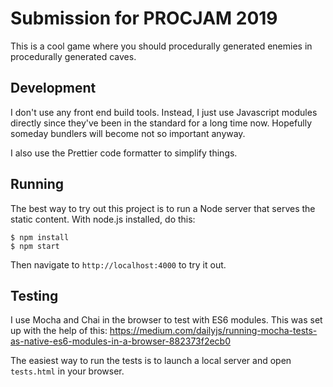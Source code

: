 # Submission for PROCJAM 2019

This is a cool game where you should procedurally generated enemies in
procedurally generated caves.

## Development

I don't use any front end build tools. Instead, I just use Javascript modules
directly since they've been in the standard for a long time now. Hopefully
someday bundlers will become not so important anyway.

I also use the Prettier code formatter to simplify things.

## Running

The best way to try out this project is to run a Node server that serves the
static content. With node.js installed, do this:

```
$ npm install
$ npm start
```

Then navigate to `http://localhost:4000` to try it out.

## Testing

I use Mocha and Chai in the browser to test with ES6 modules. This was set up
with the help of this:
<https://medium.com/dailyjs/running-mocha-tests-as-native-es6-modules-in-a-browser-882373f2ecb0>

The easiest way to run the tests is to launch a local server and open
`tests.html` in your browser.
